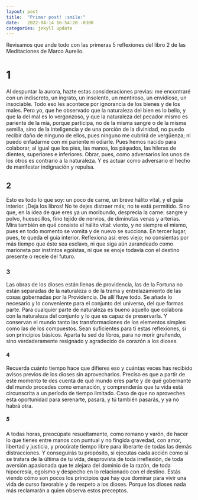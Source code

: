 ```yaml
---
layout: post
title:  "Primer post! :smile:"
date:   2022-04-14 16:54:20 -0300
categories: jekyll update
---
```


Revisamos que ande todo con las primeras 5 reflexiones del libro 2 de las Meditaciones de Marco Aurelio.

# 1
Al despuntar la aurora, hazte estas consideraciones
previas: me encontraré con un indiscreto, un ingrato, un
insolente, un mentiroso, un envidioso, un insociable. Todo
eso les acontece por ignorancia de los bienes y de los males. 
Pero yo, que he observado que la naturaleza del bien
es lo bello, y que la del mal es lo vergonzoso, y que la
naturaleza del pecador mismo es pariente de la mía, porque
participa, no de la misma sangre o de la misma semilla, sino de la
inteligencia y de una porción de la divinidad,
no puedo recibir daño de ninguno de ellos, pues
ninguno me cubrirá de vergüenza; ni puedo enfadarme con
mi pariente ni odiarle. Pues hemos nacido para colaborar,
al igual que los pies, las manos, los páφados, las hileras
de dientes, superiores e inferiores. Obrar, pues, como adversarios
los unos de los otros es contrario a la naturaleza.
Y es actuar como adversario el hecho de manifestar indignación y repulsa.

## 2

Esto es todo lo que soy: un poco de carne, un breve
hálito vital, y el guía interior. ¡Deja los libros! No te dejes
distraer más; no te está permitido. Sino que, en la idea de
que eres ya un moribundo, desprecia la carne: sangre y
polvo, huesecillos, fino tejido de nervios, de diminutas
venas y arterias. Mira también en qué consiste el hálito
vital: viento, y no siempre el mismo, pues en todo momento
se vomita y de nuevo se succiona. En tercer lugar,
pues, te queda el guía interior. Reflexiona así: eres viejo;
no consientas por más tiempo que éste sea esclavo, ni que
siga aún zarandeado como marioneta por instintos egoístas,
ni que se enoje todavía con el destino presente o recele
del futuro.

### 3
Las obras de los dioses están llenas de providencia,
las de la Fortuna no están separadas de la naturaleza o de la
trama y entrelazamiento de las cosas gobernadas por la Providencia.
De allí fluye todo. Se añade lo necesario y lo conveniente
para el conjunto del universo, del que formas parte.
Para cualquier parte de naturaleza es bueno aquello que colabora
con la naturaleza del conjunto y lo que es capaz de
preservarla. Y conservan el mundo tanto las transformaciones
de los elementos simples como las de los compuestos.
Sean suficientes para ti estas reflexiones, si son principios
básicos. Aparta tu sed de libros, para no morir gruñendo, sino
verdaderamente resignado y agradecido de corazón a los
dioses.

#### 4
Recuerda cuánto tiempo hace que difieres eso y
cuántas veces has recibido avisos previos de los dioses
sin aprovecharlos. Preciso es que a partir de este momento
te des cuenta de qué mundo eres parte y de qué
gobernante del mundo procedes como emanación, y comprenderás
que tu vida está circunscrita a un período de
tiempo limitado. Caso de que no aproveches esta oportunidad
para serenarte, pasará, y tú también pasarás, y ya
no habrá otra.

##### 5
A todas horas, preocúpate resueltamente, como romano
y varón, de hacer lo que tienes entre manos con puntual
y no fingida gravedad, con amor, libertad y justicia, y
procúrate tiempo libre para liberarte de todas las demás distracciones.
Y conseguirás tu propósito, si ejecutas cada acción
como si se tratara de la última de tu vida, desprovista
de toda irreflexión, de toda aversión apasionada que te alejara
del dominio de la razón, de toda hipocresía, egoísmo y
despecho en lo relacionado con el destino. Estás viendo cómo
son pocos los principios que hay que dominar para vivir
una vida de curso favorable y de respeto a los dioses. Porque
los dioses nada más reclamarán a quien observa estos
preceptos.
